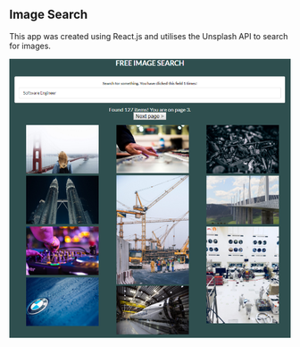 ## Image Search

This app was created using React.js and utilises the Unsplash API to search for images.

![Screenshot](/screenshots/screenshot.PNG)
